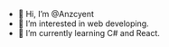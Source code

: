 - 👋 Hi, I’m @Anzcyent
- 👀 I’m interested in web developing.
- 🌱 I’m currently learning C# and React.

<!---
Anzcyent/Anzcyent is a ✨ special ✨ repository because its `README.md` (this file) appears on your GitHub profile.
You can click the Preview link to take a look at your changes.
--->
